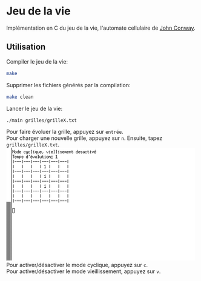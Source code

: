 # Jeu de la vie

Implémentation en C du jeu de la vie, l'automate cellulaire de [John Conway](https://fr.wikipedia.org/wiki/John_Horton_Conway).

## Utilisation

Compiler le jeu de la vie:
```bash 
make
```
Supprimer les fichiers générés par la compilation:
```bash
make clean
```

Lancer le jeu de la vie:
```bash
./main grilles/grilleX.txt
```
Pour faire évoluer la grille, appuyez sur `entrée`.   
Pour charger une nouvelle grille, appuyez sur `n`. Ensuite, tapez `grilles/grilleX.txt`.   
![Demonstration du vieillissement](images/vi.gif)  
Pour activer/désactiver le mode cyclique, appuyez sur `c`.  
Pour activer/désactiver le mode vieillissement, appuyez sur `v`.   

